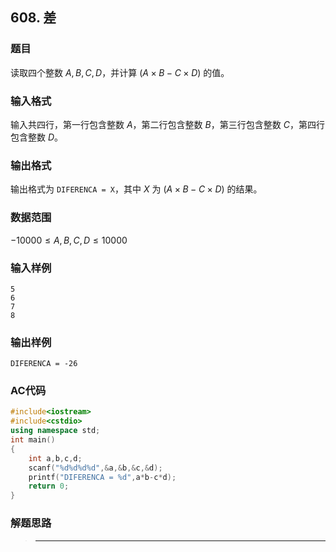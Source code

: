 ##  608. 差

### 题目

读取四个整数 $A,B,C,D$，并计算 $(A×B−C×D)$ 的值。

### 输入格式

输入共四行，第一行包含整数 $A$，第二行包含整数 $B$，第三行包含整数 $C$，第四行包含整数 $D$。

### 输出格式

输出格式为 `DIFERENCA = X`，其中 $X$ 为 $(A×B−C×D)$ 的结果。

### 数据范围

$−10000≤A,B,C,D≤10000$

### 输入样例

```
5
6
7
8
```

### 输出样例

```
DIFERENCA = -26
```

### AC代码

```c++
#include<iostream>
#include<cstdio>
using namespace std;
int main()
{
    int a,b,c,d;
    scanf("%d%d%d%d",&a,&b,&c,&d);
    printf("DIFERENCA = %d",a*b-c*d);
    return 0;
}
```

### 解题思路

>****

